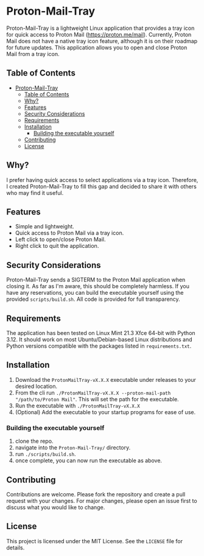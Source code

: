 # Proton-Mail-Tray

Proton-Mail-Tray is a lightweight Linux application that provides a tray icon for quick access to Proton Mail (https://proton.me/mail). Currently, Proton Mail does not have a native tray icon feature, although it is on their roadmap for future updates. This application allows you to open and close Proton Mail from a tray icon.

## Table of Contents

- [Proton-Mail-Tray](#proton-mail-tray)
  - [Table of Contents](#table-of-contents)
  - [Why?](#why)
  - [Features](#features)
  - [Security Considerations](#security-considerations)
  - [Requirements](#requirements)
  - [Installation](#installation)
    - [Building the executable yourself](#building-the-executable-yourself)
  - [Contributing](#contributing)
  - [License](#license)

## Why?

I prefer having quick access to select applications via a tray icon. Therefore, I created Proton-Mail-Tray to fill this gap and decided to share it with others who may find it useful.

## Features

- Simple and lightweight.
- Quick access to Proton Mail via a tray icon.
- Left click to open/close Proton Mail.
- Right click to quit the application.

## Security Considerations

Proton-Mail-Tray sends a SIGTERM to the Proton Mail application when closing it. As far as I'm aware, this should be completely harmless. If you have any reservations, you can build the executable yourself using the provided `scripts/build.sh`. All code is provided for full transparency.

## Requirements

The application has been tested on Linux Mint 21.3 Xfce 64-bit with Python 3.12. It should work on most Ubuntu/Debian-based Linux distributions and Python versions compatible with the packages listed in `requirements.txt`.

## Installation

1. Download the `ProtonMailTray-vX.X.X` executable under releases to your desired location.
2. From the cli run `./ProtonMailTray-vX.X.X --proton-mail-path "/path/to/Proton Mail"`. This will set the path for the executable.
3. Run the executable with `./ProtonMailTray-vX.X.X`
4. (Optional) Add the executable to your startup programs for ease of use.

### Building the executable yourself

1. clone the repo.
2. navigate into the `Proton-Mail-Tray/` directory.
3. run `./scripts/build.sh`.
4. once complete, you can now run the executable as above.

## Contributing

Contributions are welcome. Please fork the repository and create a pull request with your changes. For major changes, please open an issue first to discuss what you would like to change.

## License

This project is licensed under the MIT License. See the `LICENSE` file for details.
